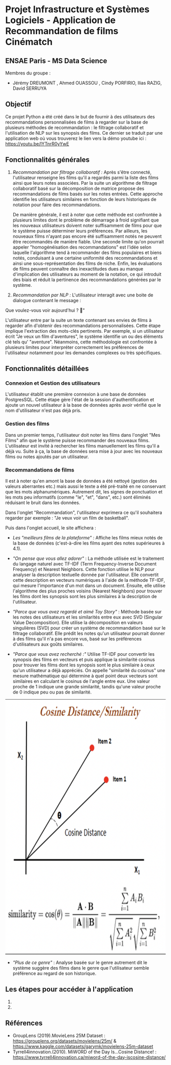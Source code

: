 # Projet Infrastructure et Systèmes Logiciels - Application de Recommandation de films Cinématch

 
## ENSAE Paris - MS Data Science
 
Membres du groupe : 
- Jérémy DREUMONT , Ahmed OUASSOU , Cindy PORFIRIO, Ilias RAZIG, David SERRUYA

## Objectif

Ce projet Python a été créé dans le but de fournir à des utilisateurs des recommandations personnalisées de films à regarder sur la base de plusieurs méthodes de recommandation : le filtrage collaboratif et l'utilisation de NLP sur les synopsis des films. Ce dernier se traduit par une application web où vous trouverez le lien vers la démo youtube ici : https://youtu.be/lYTnrR0yYwE


## Fonctionnalités générales
 
1. *Recommandation par filtrage collaboratif :* Après s'être connecté, l'utilisateur renseigne les films qu'il a regardés parmi la liste des films ainsi que leurs notes associées. Par la suite un algorithme de filtrage collaboratif basé sur la décomposition de matrice propose des recommandations de films basés sur les notes entrées. Cette approche identifie les utilisateurs similaires en fonction de leurs historiques de notation pour faire des recommandations.
   
     De manière générale, il est à noter que cette méthode est confrontée à plusieurs limites dont le problème de démarrage à froid signifiant que les nouveaux utilisateurs doivent noter suffisamment de films pour que le système puisse déterminer leurs préférences. Par ailleurs, les nouveaux films n'ayant pas encore été suffisamment notés ne peuvent être recommandés de manière fiable.
Une seconde limite qu'on pourrait appeler "homogénéisation des recommandations" est l'idée selon laquelle l'algorithme tend à recommander des films populaires et biens notés, conduisant à une certaine uniformité des recommandations et ainsi une sous-représentation des films de niche. Enfin, les évaluations de films peuvent connaître des inexactitudes dues au manque d'implication des utilisateurs au moment de la notation, ce qui introduit des biais et réduit la pertinence des recommandations générées par le système.


4. *Recommandation par NLP :* L'utilisateur interagit avec une boite de dialogue contenant le message :

Que voulez-vous voir aujourd'hui ? 👋"

L'utilisateur entre par la suite un texte contenant ses envies de films à regarder afin d'obtenir des recommandations personnalisées. Cette étape implique l'extraction des mots-clés pertinents. Par exemple, si un utilisateur écrit "Je veux un film d'aventures", le système identifie un ou des éléments clé tels qu' "aventure". Néanmoins, cette méthodologie est confrontée à plusieurs limites pour interpréter correctement les préférences de l'utilisateur notamment pour les demandes complexes ou très spécifiques.

## Fonctionnalités détaillées


### Connexion et Gestion des utilisateurs

L'utilisateur établit une première connexion à une base de données PostgresSQL. Cette étape gère l'état de la session d'authentification et ajoute un nouvel utilisateur à la base de données après avoir vérifié que le nom d'utilisateur n'est pas déjà pris.

### Gestion des films

Dans un premier temps, l'utilisateur doit noter les films dans l'onglet "Mes Films" afin que le système puisse recommander des nouveaux films. L'utilisateur est invité à rechercher les films manuellement les films qu'il a déjà vu. Suite à ça, la base de données sera mise à jour avec les nouveaux films ou notes ajoutés par un utilisateur.

### Recommandations de films

Il est à noter qu'en amont la base de données a été nettoyé (gestion des valeurs aberrantes etc.) mais aussi le texte a été pré-traité en ne conservant que les mots alphanumériques. Autrement dit, les signes de ponctuation et les mots peu informatifs (comme "le", "et", "dans", etc.) sont éliminés réduisant le bruit dans les données.

Dans l'onglet "Recommandation", l'utilisateur exprimera ce qu'il souhaitera regarder par exemple : "Je veux voir un film de basketball".

Puis dans l'onglet accueil, le site affichera : 

- *Les "meilleurs films de la plateforme"* : Affiche les films mieux notés de la base de données (c'est-à-dire les films ayant des notes supérieures à 4.1).
  
- *"On pense que vous allez adorer"* : La méthode utilisée est le traitement du langage naturel avec TF-IDF (Term Frequency-Inverse Document Frequency) et Nearest Neighbors.
Cette fonction utilise le NLP pour analyser la description textuelle donnée par l'utilisateur. Elle convertit cette description en vecteurs numériques à l'aide de la méthode TF-IDF, qui mesure l'importance d'un mot dans un document. Ensuite, elle utilise l'algorithme des plus proches voisins (Nearest Neighbors) pour trouver les films dont les synopsis sont les plus similaires à la description de l'utilisateur.


- *"Parce que vous avez regardé et aimé Toy Story"* : Méthode basée sur les notes des utilisateurs et les similarités entre eux avec SVD (Singular Value Decomposition). Elle utilise la décomposition en valeurs singulières (SVD) pour créer un système de recommandation basé sur le filtrage collaboratif. Elle prédit les notes qu'un utilisateur pourrait donner à des films qu'il n'a pas encore vus, basé sur les préférences d'utilisateurs aux goûts similaires.


- *"Parce que vous avez recherché :"* Utilise TF-IDF pour convertir les synopsis des films en vecteurs et puis applique la similarité cosinus pour trouver les films dont les synopsis sont le plus similaire à ceux qu'un   utilisateur a déjà appréciés. On appelle "similarité du cosinus" une mesure mathématique qui détermine à quel point deux vecteurs sont similaires en calculant le cosinus de l'angle entre eux. Une valeur proche de 1 indique une grande similarité, tandis qu'une valeur proche de 0 indique peu ou pas de similarité.






<img src="cosinus.png" height="800">





- *"Plus de ce genre"* : Analyse basée sur le genre autrement dit le système suggère des films dans le genre que l'utilisateur semble préférence au regard de son historique.
  



## Les étapes pour accéder à l'application 

1.
2. 


## 

## Références

- GroupLens (2019).MovieLens 25M Dataset : https://grouplens.org/datasets/movielens/25m/ & https://www.kaggle.com/datasets/garymk/movielens-25m-dataset
- Tyrrell4innovation.(2010). MiWORD of the Day Is…Cosine Distance! : https://www.tyrrell4innovation.ca/miword-of-the-day-iscosine-distance/
